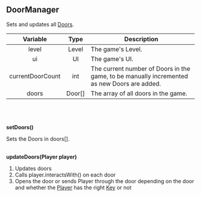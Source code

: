 ## DoorManager

Sets and updates all [Doors](door.md).

|     Variable     |  Type  | Description                                                                                 |
|:----------------:|:------:|---------------------------------------------------------------------------------------------|
|      level       | Level  | The game's Level.                                                                           |
|        ui        |   UI   | The game's UI.                                                                              |
| currentDoorCount |  int   | The current number of Doors in the game, to be manually incremented as new Doors are added. |
|      doors       | Door[] | The array of all doors in the game.                                                         |

\
\
\
__setDoors()__

Sets the Doors in doors[].

\
__updateDoors(Player player)__

1. Updates doors
2. Calls player.interactsWith() on each door
3. Opens the door or sends Player through the door depending on the door and whether the [Player](player.md) has the right [Key](key.md) or not